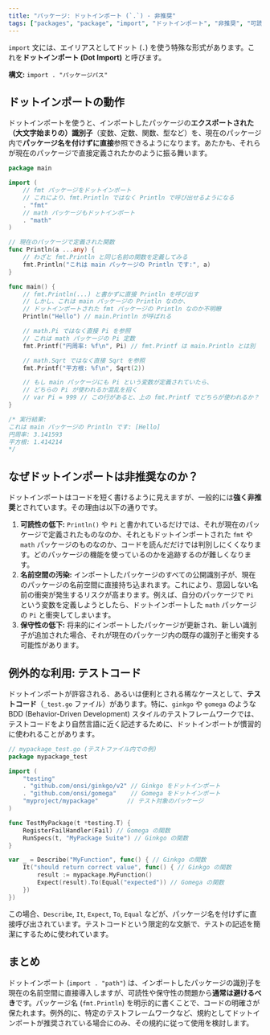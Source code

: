 ```yaml
---
title: "パッケージ: ドットインポート (`.`) - 非推奨"
tags: ["packages", "package", "import", "ドットインポート", "非推奨", "可読性"]
---
```


`import` 文には、エイリアスとしてドット (`.`) を使う特殊な形式があります。これを**ドットインポート (Dot Import)** と呼びます。

**構文:** `import . "パッケージパス"`

## ドットインポートの動作

ドットインポートを使うと、インポートしたパッケージの**エクスポートされた（大文字始まりの）識別子**（変数、定数、関数、型など）を、現在のパッケージ内で**パッケージ名を付けずに直接**参照できるようになります。あたかも、それらが現在のパッケージで直接定義されたかのように振る舞います。

```go title="ドットインポートの例 (非推奨)"
package main

import (
	// fmt パッケージをドットインポート
	// これにより、fmt.Println ではなく Println で呼び出せるようになる
	. "fmt"
	// math パッケージもドットインポート
	. "math"
)

// 現在のパッケージで定義された関数
func Println(a ...any) {
	// わざと fmt.Println と同じ名前の関数を定義してみる
	fmt.Println("これは main パッケージの Println です:", a)
}

func main() {
	// fmt.Println(...) と書かずに直接 Println を呼び出す
	// しかし、これは main パッケージの Println なのか、
	// ドットインポートされた fmt パッケージの Println なのか不明瞭
	Println("Hello") // main.Println が呼ばれる

	// math.Pi ではなく直接 Pi を参照
	// これは math パッケージの Pi 定数
	fmt.Printf("円周率: %f\n", Pi) // fmt.Printf は main.Println とは別

	// math.Sqrt ではなく直接 Sqrt を参照
	fmt.Printf("平方根: %f\n", Sqrt(2))

	// もし main パッケージにも Pi という変数が定義されていたら、
	// どちらの Pi が使われるか混乱を招く
	// var Pi = 999 // この行があると、上の fmt.Printf でどちらが使われるか？
}

/* 実行結果:
これは main パッケージの Println です: [Hello]
円周率: 3.141593
平方根: 1.414214
*/
```

## なぜドットインポートは非推奨なのか？

ドットインポートはコードを短く書けるように見えますが、一般的には**強く非推奨**とされています。その理由は以下の通りです。

1.  **可読性の低下:** `Println()` や `Pi` と書かれているだけでは、それが現在のパッケージで定義されたものなのか、それともドットインポートされた `fmt` や `math` パッケージのものなのか、コードを読んだだけでは判別しにくくなります。どのパッケージの機能を使っているのかを追跡するのが難しくなります。
2.  **名前空間の汚染:** インポートしたパッケージのすべての公開識別子が、現在のパッケージの名前空間に直接持ち込まれます。これにより、意図しない名前の衝突が発生するリスクが高まります。例えば、自分のパッケージで `Pi` という変数を定義しようとしたら、ドットインポートした `math` パッケージの `Pi` と衝突してしまいます。
3.  **保守性の低下:** 将来的にインポートしたパッケージが更新され、新しい識別子が追加された場合、それが現在のパッケージ内の既存の識別子と衝突する可能性があります。

## 例外的な利用: テストコード

ドットインポートが許容される、あるいは便利とされる稀なケースとして、**テストコード**（`_test.go` ファイル）があります。特に、`ginkgo` や `gomega` のような BDD (Behavior-Driven Development) スタイルのテストフレームワークでは、テストコードをより自然言語に近く記述するために、ドットインポートが慣習的に使われることがあります。

```go
// mypackage_test.go (テストファイル内での例)
package mypackage_test

import (
	"testing"
	. "github.com/onsi/ginkgo/v2" // Ginkgo をドットインポート
	. "github.com/onsi/gomega"    // Gomega をドットインポート
	"myproject/mypackage"        // テスト対象のパッケージ
)

func TestMyPackage(t *testing.T) {
	RegisterFailHandler(Fail) // Gomega の関数
	RunSpecs(t, "MyPackage Suite") // Ginkgo の関数
}

var _ = Describe("MyFunction", func() { // Ginkgo の関数
	It("should return correct value", func() { // Ginkgo の関数
		result := mypackage.MyFunction()
		Expect(result).To(Equal("expected")) // Gomega の関数
	})
})
```
この場合、`Describe`, `It`, `Expect`, `To`, `Equal` などが、パッケージ名を付けずに直接呼び出されています。テストコードという限定的な文脈で、テストの記述を簡潔にするために使われています。

## まとめ

ドットインポート (`import . "path"`) は、インポートしたパッケージの識別子を現在の名前空間に直接導入しますが、可読性や保守性の問題から**通常は避けるべき**です。パッケージ名 (`fmt.Println`) を明示的に書くことで、コードの明確さが保たれます。例外的に、特定のテストフレームワークなど、規約としてドットインポートが推奨されている場合にのみ、その規約に従って使用を検討します。